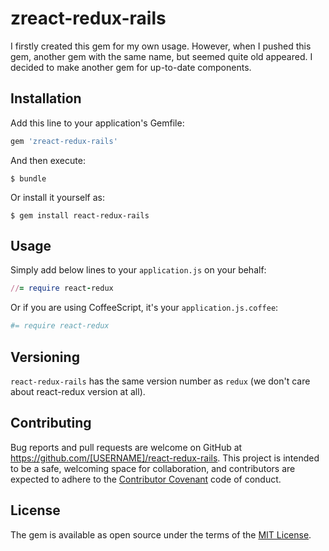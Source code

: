# zreact-redux-rails

I firstly created this gem for my own usage. However, when I pushed this gem, another gem with the same name, but seemed quite old appeared. I decided to make another gem for up-to-date components.

## Installation

Add this line to your application's Gemfile:

```ruby
gem 'zreact-redux-rails'
```

And then execute:

    $ bundle

Or install it yourself as:

    $ gem install react-redux-rails

## Usage

Simply add below lines to your `application.js` on your behalf:

```ruby
//= require react-redux
```

Or if you are using CoffeeScript, it's your `application.js.coffee`:

```ruby
#= require react-redux
```

## Versioning

`react-redux-rails` has the same version number as `redux` (we don't care about react-redux version at all).

## Contributing

Bug reports and pull requests are welcome on GitHub at https://github.com/[USERNAME]/react-redux-rails. This project is intended to be a safe, welcoming space for collaboration, and contributors are expected to adhere to the [Contributor Covenant](http://contributor-covenant.org) code of conduct.


## License

The gem is available as open source under the terms of the [MIT License](http://opensource.org/licenses/MIT).

